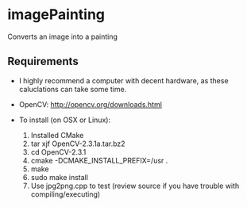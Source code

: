 imagePainting
======

Converts an image into a painting

## Requirements 

* I highly recommend a computer with decent hardware, as these caluclations can take some time. 

* OpenCV: http://opencv.org/downloads.html
* To install (on OSX or Linux):
  1. Installed CMake
  2. tar xjf OpenCV-2.3.1a.tar.bz2
  3. cd OpenCV-2.3.1
  4. cmake -DCMAKE_INSTALL_PREFIX=/usr .
  5. make
  6. sudo make install
  7. Use jpg2png.cpp to test (review source if you have trouble with compiling/executing)
